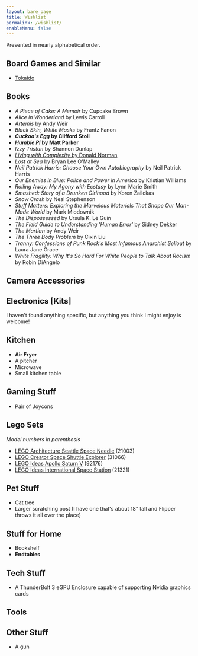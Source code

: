 ```yaml
---
layout: bare_page
title: Wishlist
permalink: /wishlist/
enableMenu: false
---
```


Presented in nearly alphabetical order.

## Board Games and Similar
* [Tokaido](https://www.amazon.com/dp/B0757QD8FY)

## Books
* *A Piece of Cake: A Memoir* by Cupcake Brown
* *Alice in Wonderland* by Lewis Carroll
* *Artemis* by Andy Weir
* *Black Skin, White Masks* by Frantz Fanon
* ***Cuckoo's Egg* by Clifford Stoll**
* ***Humble Pi* by Matt Parker**
* *Izzy Tristan* by Shannon Dunlap
* [*Living with Complexity* by Donald Norman](https://mitpress.mit.edu/books/living-complexity)
* *Lost at Sea* by Bryan Lee O'Malley
* *Neil Patrick Harris: Choose Your Own Autobiography* by Neil Patrick
Harris
* *Our Enemies in Blue: Police and Power in America* by Kristian
Williams
* *Rolling Away: My Agony with Ecstasy* by Lynn Marie Smith
* *Smashed: Story of a Drunken Girlhood* by Koren Zailckas
* *Snow Crash* by Neal Stephenson
* *Stuff Matters: Exploring the Marvelous Materials That Shape Our
Man-Made World* by Mark Miodownik
* *The Dispossessed* by Ursula K. Le Guin
* *The Field Guide to Understanding 'Human Error'* by Sidney Dekker
* *The Martian* by Andy Weir
* *The Three Body Problem* by Cixin Liu
* *Tranny: Confessions of Punk Rock's Most Infamous Anarchist Sellout*
by Laura Jane Grace
* *White Fragility: Why It's So Hard For White People to Talk About
Racism* by Robin DiAngelo

## Camera Accessories

## Electronics [Kits]
I haven't found anything specific, but anything you think I might enjoy
is welcome!

## Kitchen
* **Air Fryer**
* A pitcher
* Microwave
* Small kitchen table

## Gaming Stuff
* Pair of Joycons

## Lego Sets
*Model numbers in parenthesis*
* [LEGO Architecture Seattle Space Needle](https://www.amazon.com/dp/B0025W1PMS) (21003)
* [LEGO Creator Space Shuttle Explorer](https://www.amazon.com/dp/B0711MPYJN) (31066)
* [LEGO Ideas Apollo Saturn V](https://www.amazon.com/dp/B071G3QMS2) (92176)
* [LEGO Ideas International Space
  Station](https://www.amazon.com/dp/B083JWZNW7) (21321)

## Pet Stuff
* Cat tree
* Larger scratching post (I have one that's about 18" tall and Flipper
  throws it all over the place)

## Stuff for Home
* Bookshelf
* **Endtables**

## Tech Stuff
* A ThunderBolt 3 eGPU Enclosure capable of supporting Nvidia graphics
cards

## Tools

## Other Stuff
* A gun
